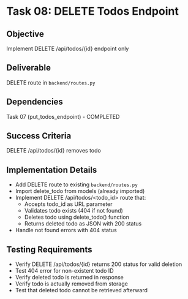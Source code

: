 # Task 08: DELETE Todos Endpoint

## Objective
Implement DELETE /api/todos/{id} endpoint only

## Deliverable
DELETE route in `backend/routes.py`

## Dependencies
Task 07 (put_todos_endpoint) - COMPLETED

## Success Criteria
DELETE /api/todos/{id} removes todo

## Implementation Details
- Add DELETE route to existing `backend/routes.py`
- Import delete_todo from models (already imported)
- Implement DELETE /api/todos/<todo_id> route that:
  - Accepts todo_id as URL parameter
  - Validates todo exists (404 if not found)
  - Deletes todo using delete_todo() function
  - Returns deleted todo as JSON with 200 status
- Handle not found errors with 404 status

## Testing Requirements
- Verify DELETE /api/todos/{id} returns 200 status for valid deletion
- Test 404 error for non-existent todo ID
- Verify deleted todo is returned in response
- Verify todo is actually removed from storage
- Test that deleted todo cannot be retrieved afterward